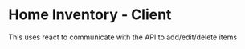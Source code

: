 Home Inventory - Client
==============

This uses react to communicate with the API to add/edit/delete items
